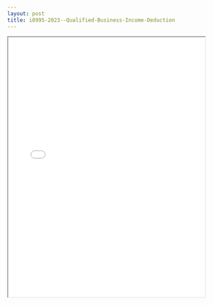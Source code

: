 ```yaml
---
layout: post
title: i8995-2023--Qualified-Business-Income-Deduction
---
```


<div class="pdf-container">
<iframe src="/ea//_pdf-2-md/i8995-2023--Qualified-Business-Income-Deduction.pdf" height="600" width="90%" allowFullScreen="true"></iframe>
</div>

